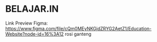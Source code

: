 # BELAJAR.IN

Link Preview Figma: https://www.figma.com/file/cQm0MEyNKGjdZRYG2AetZ1/Education-Website?node-id=16%3A12
rosi ganteng

